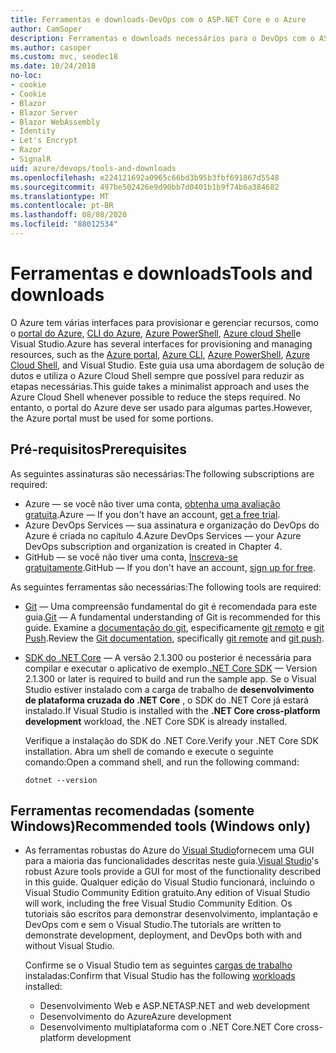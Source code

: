 ```yaml
---
title: Ferramentas e downloads-DevOps com o ASP.NET Core e o Azure
author: CamSoper
description: Ferramentas e downloads necessários para o DevOps com o ASP.NET Core e o Azure.
ms.author: casoper
ms.custom: mvc, seodec18
ms.date: 10/24/2018
no-loc:
- cookie
- Cookie
- Blazor
- Blazor Server
- Blazor WebAssembly
- Identity
- Let's Encrypt
- Razor
- SignalR
uid: azure/devops/tools-and-downloads
ms.openlocfilehash: e224121692a0965c66bd3b95b3fbf691867d5548
ms.sourcegitcommit: 497be502426e9d90bb7d0401b1b9f74b6a384682
ms.translationtype: MT
ms.contentlocale: pt-BR
ms.lasthandoff: 08/08/2020
ms.locfileid: "88012534"
---
```

# <a name="tools-and-downloads"></a><span data-ttu-id="ecf4b-103">Ferramentas e downloads</span><span class="sxs-lookup"><span data-stu-id="ecf4b-103">Tools and downloads</span></span>

<span data-ttu-id="ecf4b-104">O Azure tem várias interfaces para provisionar e gerenciar recursos, como o [portal do Azure](https://portal.azure.com), [CLI do Azure](/cli/azure/), [Azure PowerShell](/powershell/azure/overview), [Azure cloud Shell](https://shell.azure.com/bash)e Visual Studio.</span><span class="sxs-lookup"><span data-stu-id="ecf4b-104">Azure has several interfaces for provisioning and managing resources, such as the [Azure portal](https://portal.azure.com), [Azure CLI](/cli/azure/), [Azure PowerShell](/powershell/azure/overview), [Azure Cloud Shell](https://shell.azure.com/bash), and Visual Studio.</span></span> <span data-ttu-id="ecf4b-105">Este guia usa uma abordagem de solução de dutos e utiliza o Azure Cloud Shell sempre que possível para reduzir as etapas necessárias.</span><span class="sxs-lookup"><span data-stu-id="ecf4b-105">This guide takes a minimalist approach and uses the Azure Cloud Shell whenever possible to reduce the steps required.</span></span> <span data-ttu-id="ecf4b-106">No entanto, o portal do Azure deve ser usado para algumas partes.</span><span class="sxs-lookup"><span data-stu-id="ecf4b-106">However, the Azure portal must be used for some portions.</span></span>

## <a name="prerequisites"></a><span data-ttu-id="ecf4b-107">Pré-requisitos</span><span class="sxs-lookup"><span data-stu-id="ecf4b-107">Prerequisites</span></span>

<span data-ttu-id="ecf4b-108">As seguintes assinaturas são necessárias:</span><span class="sxs-lookup"><span data-stu-id="ecf4b-108">The following subscriptions are required:</span></span>

* <span data-ttu-id="ecf4b-109">Azure &mdash; se você não tiver uma conta, [obtenha uma avaliação gratuita](https://azure.microsoft.com/free/dotnet/).</span><span class="sxs-lookup"><span data-stu-id="ecf4b-109">Azure &mdash; If you don't have an account, [get a free trial](https://azure.microsoft.com/free/dotnet/).</span></span>
* <span data-ttu-id="ecf4b-110">Azure DevOps Services &mdash; sua assinatura e organização do DevOps do Azure é criada no capítulo 4.</span><span class="sxs-lookup"><span data-stu-id="ecf4b-110">Azure DevOps Services &mdash; your Azure DevOps subscription and organization is created in Chapter 4.</span></span>
* <span data-ttu-id="ecf4b-111">GitHub &mdash; se você não tiver uma conta, [Inscreva-se gratuitamente](https://github.com/join).</span><span class="sxs-lookup"><span data-stu-id="ecf4b-111">GitHub &mdash; If you don't have an account, [sign up for free](https://github.com/join).</span></span>

<span data-ttu-id="ecf4b-112">As seguintes ferramentas são necessárias:</span><span class="sxs-lookup"><span data-stu-id="ecf4b-112">The following tools are required:</span></span>

* <span data-ttu-id="ecf4b-113">[Git](https://git-scm.com/downloads) &mdash; Uma compreensão fundamental do git é recomendada para este guia.</span><span class="sxs-lookup"><span data-stu-id="ecf4b-113">[Git](https://git-scm.com/downloads) &mdash; A fundamental understanding of Git is recommended for this guide.</span></span> <span data-ttu-id="ecf4b-114">Examine a [documentação do git](https://git-scm.com/doc), especificamente [git remoto](https://git-scm.com/docs/git-remote) e [git Push](https://git-scm.com/docs/git-push).</span><span class="sxs-lookup"><span data-stu-id="ecf4b-114">Review the [Git documentation](https://git-scm.com/doc), specifically [git remote](https://git-scm.com/docs/git-remote) and [git push](https://git-scm.com/docs/git-push).</span></span>
* <span data-ttu-id="ecf4b-115">[SDK do .NET Core](https://dotnet.microsoft.com/download/) &mdash; A versão 2.1.300 ou posterior é necessária para compilar e executar o aplicativo de exemplo.</span><span class="sxs-lookup"><span data-stu-id="ecf4b-115">[.NET Core SDK](https://dotnet.microsoft.com/download/) &mdash; Version 2.1.300 or later is required to build and run the sample app.</span></span> <span data-ttu-id="ecf4b-116">Se o Visual Studio estiver instalado com a carga de trabalho de **desenvolvimento de plataforma cruzada do .NET Core** , o SDK do .NET Core já estará instalado.</span><span class="sxs-lookup"><span data-stu-id="ecf4b-116">If Visual Studio is installed with the **.NET Core cross-platform development** workload, the .NET Core SDK is already installed.</span></span>

    <span data-ttu-id="ecf4b-117">Verifique a instalação do SDK do .NET Core.</span><span class="sxs-lookup"><span data-stu-id="ecf4b-117">Verify your .NET Core SDK installation.</span></span> <span data-ttu-id="ecf4b-118">Abra um shell de comando e execute o seguinte comando:</span><span class="sxs-lookup"><span data-stu-id="ecf4b-118">Open a command shell, and run the following command:</span></span>

    ```dotnetcli
    dotnet --version
    ```

## <a name="recommended-tools-windows-only"></a><span data-ttu-id="ecf4b-119">Ferramentas recomendadas (somente Windows)</span><span class="sxs-lookup"><span data-stu-id="ecf4b-119">Recommended tools (Windows only)</span></span>

* <span data-ttu-id="ecf4b-120">As ferramentas robustas do Azure do [Visual Studio](https://visualstudio.microsoft.com)fornecem uma GUI para a maioria das funcionalidades descritas neste guia.</span><span class="sxs-lookup"><span data-stu-id="ecf4b-120">[Visual Studio](https://visualstudio.microsoft.com)'s robust Azure tools provide a GUI for most of the functionality described in this guide.</span></span> <span data-ttu-id="ecf4b-121">Qualquer edição do Visual Studio funcionará, incluindo o Visual Studio Community Edition gratuito.</span><span class="sxs-lookup"><span data-stu-id="ecf4b-121">Any edition of Visual Studio will work, including the free Visual Studio Community Edition.</span></span> <span data-ttu-id="ecf4b-122">Os tutoriais são escritos para demonstrar desenvolvimento, implantação e DevOps com e sem o Visual Studio.</span><span class="sxs-lookup"><span data-stu-id="ecf4b-122">The tutorials are written to demonstrate development, deployment, and DevOps both with and without Visual Studio.</span></span>

  <span data-ttu-id="ecf4b-123">Confirme se o Visual Studio tem as seguintes [cargas de trabalho](/visualstudio/install/modify-visual-studio) instaladas:</span><span class="sxs-lookup"><span data-stu-id="ecf4b-123">Confirm that Visual Studio has the following [workloads](/visualstudio/install/modify-visual-studio) installed:</span></span>

  * <span data-ttu-id="ecf4b-124">Desenvolvimento Web e ASP.NET</span><span class="sxs-lookup"><span data-stu-id="ecf4b-124">ASP.NET and web development</span></span>
  * <span data-ttu-id="ecf4b-125">Desenvolvimento do Azure</span><span class="sxs-lookup"><span data-stu-id="ecf4b-125">Azure development</span></span>
  * <span data-ttu-id="ecf4b-126">Desenvolvimento multiplataforma com o .NET Core</span><span class="sxs-lookup"><span data-stu-id="ecf4b-126">.NET Core cross-platform development</span></span>
